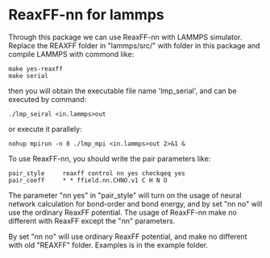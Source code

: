 # ReaxFF-nn for lammps

Through this package we can use ReaxFF-nn with LAMMPS simulator. Replace the  REAXFF folder in "lammps/src/" with folder in this package and compile LAMMPS with commond like:

```shell
make yes-reaxff
make serial
```
then you will obtain the executable file name 'lmp_serial', and can be executed by command:
```shell
./lmp_seiral <in.lammps>out 
```
or execute it parallely:
```shell
nohup mpirun -n 8 ./lmp_mpi <in.lammps>out 2>&1 &  
```
To use ReaxFF-nn, you should write the pair parameters like:

```shell
pair_style     reaxff control nn yes checkqeq yes
pair_coeff     * * ffield.nn.CHNO.v1 C H N O
```
The parameter "nn yes" in "pair_style" will turn on the usage of neural network calculation for bond-order and bond energy, and by set "nn no" will use the ordinary ReaxFF potential. The usage of ReaxFF-nn make no different with ReaxFF except the "nn" parameters.

By set "nn no" will use ordinary ReaxFF potential, and make no different with old "REAXFF" folder. Examples is in the example folder.